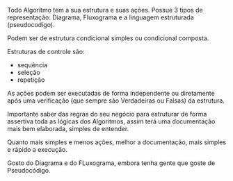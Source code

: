 Todo Algoritmo tem a sua estrutura e suas ações.
Possue 3 tipos de representação: Diagrama, Fluxograma e a linguagem estruturada (pseudocodigo).

Podem ser de estrutura condicional simples ou condicional composta.

Estruturas de controle são: 
 - sequência
 - seleção
 - repetição


As ações podem ser executadas de forma independente ou diretamente após uma verificação (que sempre são Verdadeiras ou Falsas) da estrutura.

Importante saber das regras do seu negócio para estruturar de forma assertiva toda as lógicas dos Algoritmos, assim terá uma documentação mais bem elaborada, simples de entender.

Quanto mais simples e menos ações, melhor a documentação, mais simples e rápido a execução.

Gosto do Diagrama e do FLuxograma, embora tenha gente que goste de Pseudocódigo.

